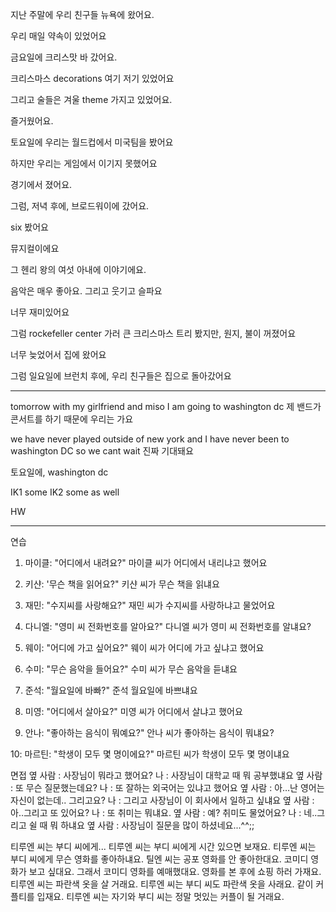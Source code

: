 지난 주말에 우리 친구들 뉴욕에 왔어요.

우리 매일 약속이 있었어요

금요일에 크리스맛 바 갔어요.

크리스마스 decorations 여기 저기 있었어요

그리고 술들은 겨울 theme 가지고 있었어요.

즐거웠어요.

토요일에 우리는 월드컵에서 미국팀을 봤어요

하지만 우리는 게임에서 이기지 못했어요

경기에서 졌어요.

그럼, 저녁 후에, 브로드워이에 갔어요.

six 봤어요

뮤지컬이에요

그 헨리 왕의 여섯 아내에 이야기에요.

음악은 매우 좋아요. 그리고 웃기고 슬파요

너무 재미있어요

그럼 rockefeller center 가러 큰 크리스마스 트리 봤지만, 원지, 불이 꺼졌어요

너무 늦었어서 집에 왔어요

그럼 일요일에 브런치 후에, 우리 친구들은 집으로 돌아갔어요

---------------------

tomorrow with my girlfriend and miso I am going to washington dc
제 밴드가 콘서트를 하기 때문에 우리는 가요

we have never played outside of new york
and I have never been to washington DC
so we cant wait
진짜 기대돼요

토요일에, washington dc 

IK1 some
IK2 some as well



HW
____
연습

1. 마이클: "어디에서 내려요?"
마이클 씨가 어디에서 내리냐고 했어요

2. 키샨: '무슨 책을 읽어요?"
키샨 씨가 무슨 책을 읽냬요

3. 재민: "수지씨를 사랑해요?"
재민 씨가 수지씨를 사랑하냐고 물었어요

4. 다니엘: "영미 씨 전화번호를 알아요?"
다니엘 씨가 영미 씨 전화번호를 알냬요?

5. 웨이: "어디에 가고 싶어요?"
웨이 씨가 어디에 가고 싶냐고 했어요

6. 수미: "무슨 음악을 들어요?"
수미 씨가 무슨 음악을 듣냬요

7. 준석: "월요일에 바빠?"
준석 월요일에 바쁘냬요

8. 미영: "어디에서 살아요?"
미영 씨가 어디에서 살냐고 했어요

9. 안나: "좋아하는 음식이 뭐예요?"
안나 씨가 좋아하는 음식이 뭐냬요?

10: 마르틴: "학생이 모두 몇 명이에요?"
마르틴 씨가 학생이 모두 몇 명이냬요

면접
옆 사람 : 사장님이 뭐라고 했어요?
나 : 사장님이 대학교 때 뭐 공부했냬요
옆 사람 : 또 무슨 질문했는데요?
나 : 또 잘하는 외국어는 있냐고 했어요
옆 사람 : 아…난 영어는 자신이 없는데..
                    그리고요?
나 : 그리고 사장님이 이 회사에서 일하고 싶냬요
옆 사람 : 아..그리고  또 있어요?
나 : 또 취미는 뭐냬요.
옆 사람 : 예? 취미도 물었어요?
나 : 네..그리고 쉴 때 뭐 하냬요
옆 사람 : 사장님이 질문을 많이 하셨네요...^^;;

티루엔 씨는 부디 씨에게...
티루엔 씨는 부디 씨에게 시간 있으면 보재요. 티루엔 씨는 부디 씨에게 무슨 영화를 좋아하냬요. 틸엔 씨는 공포 영화를 안 좋아한대요. 코미디 영화가 보고 싶대요. 그래서 코미디 영화를 예매했대요. 영화를 본 후에 쇼핑 하러 가재요. 티루엔 씨는 파란색 옷을 살 거래요. 티루엔 씨는 부디 씨도 파란색 옷을 사래요. 같이 커플티를 입재요. 티루엔 씨는 자기와 부디 씨는 정말 멋있는 커플이 될 거래요.